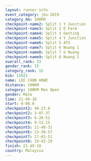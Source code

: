 ```yaml
---
layout: runner-info 
event_category: jbu-2019 
category_km: 100KM 
checkpoint-name2: Split 1 Y Junction  
checkpoint-name3: Split 2 E Farm  
checkpoint-name4: Split 3 Genting  
checkpoint-name5: Split 4 Y Junction 
checkpoint-name6: Split 5 ATV 
checkpoint-name7: Split 6 Nuang 1 
checkpoint-name8: Split 7 G Nuang 
checkpoint-name9: Split 8 Nuang 2 
overall_rank: 33
gender_rank: 15
category_rank: 15
bib: 11022
name: LEE CHUN HOWE
distance: 100KM
category: 100KM Men Open
gender: Male
time: 21-49-18
start: 0-00.0
checkpoint2: 40-23.0
checkpoint2: 3-07-37
checkpoint3: 6-26-51
checkpoint4: 9-13-15
checkpoint5: 11-40-31
checkpoint6: 13-38-57
checkpoint7: 17-01-51
checkpoint8: 19-42-19
finish: 21-49-18
country: Malaysia
---
```

